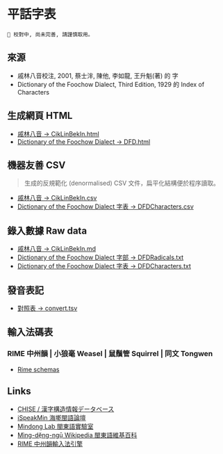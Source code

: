 # 平話字表

`🚧 校對中, 尚未完善, 請謹慎取用｡`

## 來源
- 戚林八音校注, 2001, 蔡士泮, 陳他, 李如龍, 王升魁(著) 的 字
- Dictionary of the Foochow Dialect, Third Edition, 1929 的 Index of Characters

## 生成網頁 HTML
- [戚林八音 → CikLinBekIn.html](CikLinBekIn.html)
- [Dictionary of the Foochow Dialect → DFD.html](DFD.html)

## 機器友善 CSV
> 生成的反規範化 (denormalised) CSV 文件，扁平化結構便於程序讀取。
- [戚林八音 → CikLinBekIn.csv](CikLinBekIn.csv)
- [Dictionary of the Foochow Dialect 字表 → DFDCharacters.csv](DFDCharacters.csv)

## 錄入數據 Raw data
- [戚林八音 → CikLinBekIn.md](CikLinBekIn.md)
- [Dictionary of the Foochow Dialect 字部 → DFDRadicals.txt](DFDRadicals.txt)
- [Dictionary of the Foochow Dialect 字表 → DFDCharacters.txt](DFDCharacters.txt)

## 發音表記
- [對照表 → convert.tsv](convert.tsv)

## 輸入法碼表
### RIME 中州韻 | 小狼毫 Weasel | 鼠鬚管 Squirrel | 同文 Tongwen
- [Rime schemas](https://github.com/only3km/ciklinbekin/blob/gh-pages/Rime%20schema)

## Links
- [CHISE / 漢字構造情報データベース](http://www.chise.org/ids/)
- [iSpeakMin 海墘閩語論壇](http://www.ispeakmin.com/)
- [Mindong Lab 閩東語實驗室](http://lab.mindong.asia/)
- [Mìng-dĕ̤ng-ngṳ̄ Wikipedia 閩東語維基百科](https://cdo.wikipedia.org/)
- [RIME 中州韻輸入法引擎](http://rime.im/)
